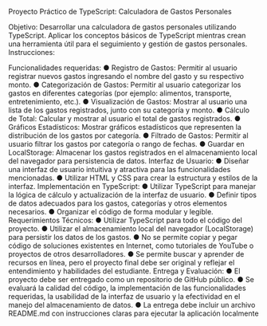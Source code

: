 Proyecto Práctico de TypeScript: Calculadora de Gastos Personales

Objetivo:
Desarrollar una calculadora de gastos personales utilizando TypeScript. Aplicar los
conceptos básicos de TypeScript mientras crean una herramienta útil para el seguimiento y
gestión de gastos personales.
Instrucciones:

Funcionalidades requeridas:
● Registro de Gastos: Permitir al usuario registrar nuevos gastos ingresando el
nombre del gasto y su respectivo monto.
● Categorización de Gastos: Permitir al usuario categorizar los gastos en
diferentes categorías (por ejemplo: alimentos, transporte, entretenimiento,
etc.).
● Visualización de Gastos: Mostrar al usuario una lista de los gastos
registrados, junto con su categoría y monto.
● Cálculo de Total: Calcular y mostrar al usuario el total de gastos registrados.
● Gráficos Estadísticos: Mostrar gráficos estadísticos que representen la
distribución de los gastos por categoría.
● Filtrado de Gastos: Permitir al usuario filtrar los gastos por categoría o rango
de fechas.
● Guardar en LocalStorage: Almacenar los gastos registrados en el
almacenamiento local del navegador para persistencia de datos.
Interfaz de Usuario:
● Diseñar una interfaz de usuario intuitiva y atractiva para las funcionalidades
mencionadas.
● Utilizar HTML y CSS para crear la estructura y estilos de la interfaz.
Implementación en TypeScript:
● Utilizar TypeScript para manejar la lógica de cálculo y actualización de la
interfaz de usuario.
● Definir tipos de datos adecuados para los gastos, categorías y otros
elementos necesarios.
● Organizar el código de forma modular y legible.
Requerimientos Técnicos:
● Utilizar TypeScript para todo el código del proyecto.
● Utilizar el almacenamiento local del navegador (LocalStorage) para persistir
los datos de los gastos.
● No se permite copiar y pegar código de soluciones existentes en Internet,
como tutoriales de YouTube o proyectos de otros desarrolladores.
● Se permite buscar y aprender de recursos en línea, pero el proyecto final
debe ser original y reflejar el entendimiento y habilidades del estudiante.
Entrega y Evaluación:
● El proyecto debe ser entregado como un repositorio de GitHub público.
● Se evaluará la calidad del código, la implementación de las funcionalidades
requeridas, la usabilidad de la interfaz de usuario y la efectividad en el
manejo del almacenamiento de datos.
● La entrega debe incluir un archivo README.md con instrucciones claras
para ejecutar la aplicación localmente